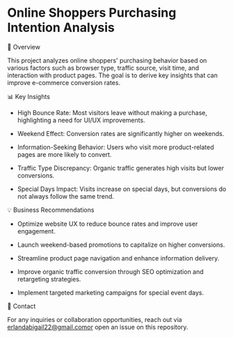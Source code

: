 
# Online Shoppers Purchasing Intention Analysis

📌 Overview

This project analyzes online shoppers' purchasing behavior based on various factors such as browser type, traffic source, visit time, and interaction with product pages. The goal is to derive key insights that can improve e-commerce conversion rates.

📊 Key Insights

- High Bounce Rate: Most visitors leave without making a purchase, highlighting a need for UI/UX improvements.

- Weekend Effect: Conversion rates are significantly higher on weekends.

- Information-Seeking Behavior: Users who visit more product-related pages are more likely to convert.

- Traffic Type Discrepancy: Organic traffic generates high visits but lower conversions.

- Special Days Impact: Visits increase on special days, but conversions do not always follow the same trend.

💡 Business Recommendations

- Optimize website UX to reduce bounce rates and improve user engagement.

- Launch weekend-based promotions to capitalize on higher conversions.

- Streamline product page navigation and enhance information delivery.

- Improve organic traffic conversion through SEO optimization and retargeting strategies.

- Implement targeted marketing campaigns for special event days.

📧 Contact

For any inquiries or collaboration opportunities, reach out via erlandabigail22@gmail.comor open an issue on this repository.
